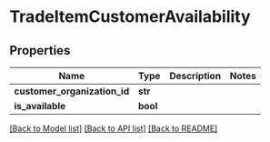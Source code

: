 # TradeItemCustomerAvailability

## Properties
Name | Type | Description | Notes
------------ | ------------- | ------------- | -------------
**customer_organization_id** | **str** |  | 
**is_available** | **bool** |  | 

[[Back to Model list]](../README.md#documentation-for-models) [[Back to API list]](../README.md#documentation-for-api-endpoints) [[Back to README]](../README.md)

